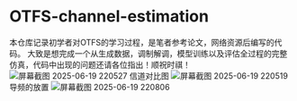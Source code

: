 # OTFS-channel-estimation
本仓库记录初学者对OTFS的学习过程，是笔者参考论文，网络资源后编写的代码。
大致是想完成一个从生成数据，调制解调，模型训练以及评估全过程的完整仿真，代码中出现的问题还请各位指出！顺祝时祺！
![屏幕截图 2025-06-19 220527](https://github.com/user-attachments/assets/614efeee-d128-4b50-a246-8c31dd1bfe1b)
信道对比图
![屏幕截图 2025-06-19 220519](https://github.com/user-attachments/assets/af0648f5-5496-46f0-a79d-4e0c2b68bca7)
导频的放置
![屏幕截图 2025-06-19 220806](https://github.com/user-attachments/assets/24adc83c-ad78-4eae-9993-74cfe7370482)
